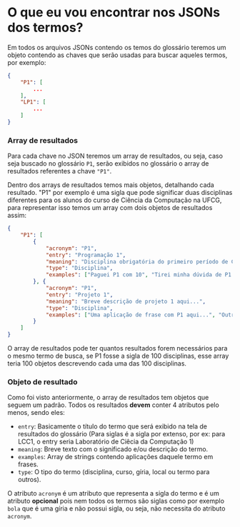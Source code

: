 # O que eu vou encontrar nos JSONs dos termos?

Em todos os arquivos JSONs contendo os temos do glossário teremos um objeto contendo as chaves que serão usadas para buscar aqueles termos, por exemplo:

```json
{
    "P1": [
        ...    
    ],
    "LP1": [
        ...
    ]
}
```

### Array de resultados

Para cada chave no JSON teremos um array de resultados, ou seja, caso seja buscado no glossário `P1`, serão exibidos no glossário o array de resultados referentes a chave `"P1"`.

Dentro dos arrays de resultados temos mais objetos, detalhando cada resultado. "P1" por exemplo é uma sigla que pode significar duas disciplinas diferentes para os alunos do curso de Ciência da Computação na UFCG, para representar isso temos um array com dois objetos de resultados assim:

```json
{
    "P1": [
        {
            "acronym": "P1",
            "entry": "Programação 1",
            "meaning": "Disciplina obrigatória do primeiro período de Ciência da Computação na qual é estudado o conteúdo de algoritmos e lógica de programação.",
            "type": "Disciplina",
            "examples": ["Paguei P1 com 10", "Tirei minha dúvida de P1 no shell do python"]
        }, {
            "acronym": "P1",
            "entry": "Projeto 1",
            "meaning": "Breve descrição de projeto 1 aqui...",
            "type": "Disciplina",
            "examples": ["Uma aplicação de frase com P1 aqui...", "Outra aplicação de frase com P1 aqui..."]
        }
    ]
}
```

O array de resultados pode ter quantos resultados forem necessários para o mesmo termo de busca, se P1 fosse a sigla de 100 disciplinas, esse array teria 100 objetos descrevendo cada uma das 100 disciplinas.

### Objeto de resultado

Como foi visto anteriormente, o array de resultados tem objetos que seguem um padrão. Todos os resultados **devem** conter 4 atributos pelo menos, sendo eles:

- `entry`: Basicamente o título do termo que será exibido na tela de resultados do glossário (Para siglas é a sigla por extenso, por ex: para LCC1, o entry seria Laboratório de Ciêcia da Computação 1)
- `meaning`: Breve texto com o significado e/ou descrição do termo.
- `examples`: Array de strings contendo aplicações daquele termo em frases.
- `type`: O tipo do termo (disciplina, curso, gíria, local ou termo para outros).

O atributo `acronym` é um atributo que representa a sigla do termo e é um atributo **opcional** pois nem todos os termos são siglas como por exemplo `bola` que é uma gíria e não possui sigla, ou seja, não necessita do atributo `acronym`.
